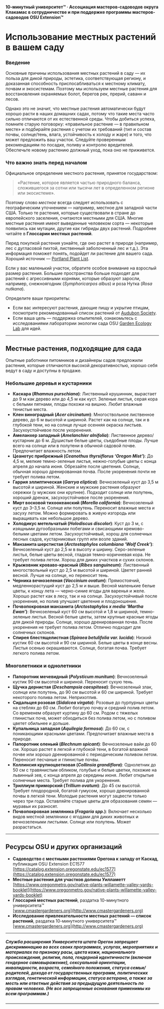 #### 10-минутный университет™ · Ассоциация мастеров-садоводов округа Клакамас в сотрудничестве и при поддержке программы мастеров-садоводов OSU Extension™

# Использование местных растений в вашем саду

### Введение

Основные причины использования местных растений в саду — их польза для дикой природы, эстетика, соответствующая региону, и доказанная способность приспосабливаться к местному климату, почвам и экосистемам. Поэтому мы используем местные растения для восстановления охраняемых болот, берегов рек, прерий, саванн и лесов.

Однако это не значит, что местные растения автоматически будут хорошо расти в наших домашних садах, потому что такие места часто сильно отличаются от их естественной среды. Чтобы добиться успеха, помните старую поговорку: «правильное растение — в правильном месте» и подбирайте растения с учетом их требований (тип и состав почвы, солнце/тень, влага, устойчивость к холоду и жаре) и того, что может предложить ваш участок. Следуйте проверенным рекомендациям по посадке, поливу и контролю вредителей. Обеспечьте новому растению должный уход, пока оно не приживется.

### Что важно знать перед началом

Официальное определение местного растения, принятое государством:

> «Растение, которое является частью природного баланса, сложившегося за сотни или тысячи лет в определенном регионе или экосистеме».

Поэтому слово *местное* всегда следует использовать с географическим уточнением — например, местное для западной части США. Только те растения, которые существовали в стране до европейского заселения, считаются местными для США. Многие местные растения имеют выведенные человеком сорта — некоторые появились как мутации, другие как гибриды двух растений. Подробнее читайте в **Глоссарии местных растений**.

Перед покупкой растения узнайте, где оно растет в природе (например, лес с дугласовой пихтой, лиственный заболоченный лес и т.д.). Эта информация поможет понять, подойдет ли растение для вашего сада. Хороший источник — [Portland Plant List](https://www.portlandoregon.gov/citycode/article/322280).

Если у вас маленький участок, обратите особое внимание на взрослый размер растения. Большие пространства больше подходят для растений с агрессивными корнями, которые образуют заросли, например, снежноягодник (*Symphoricarpos albus*) и роза Нутка (*Rosa nutkana*).

Определите ваши приоритеты:

- Если вас интересуют растения, дающие пищу и укрытие птицам, посмотрите рекомендованный список растений от [Audubon Society](https://www.audubon.org/native-plants).
- Если ваша цель — поддержка опылителей, ознакомьтесь с исследованиями лаборатории экологии сада OSU [Garden Ecology Lab](http://blogs.oregonstate.edu/gardenecologylab/) для идей.

---

## Местные растения, подходящие для сада

Опытные работники питомников и дизайнеры садов предложили растения, которые отличаются высокой декоративностью, хорошо себя ведут в саду и доступны в продаже.

### Небольшие деревья и кустарники

- **Каскара (*Rhamnus purschiana*)**: Лиственный крушинник, вырастает до 9 м как дерево или до 4,5 м как куст. Зеленые листья, серая кора с белыми пятнами, плоды похожи на вишню. Любит влажные тенистые места.
- **Клен виноградный (*Acer circinatum*)**: Многоствольное лиственное дерево, до 6 м высотой и шириной. Растет как на солнце, так и в глубокой тени, но на солнце лучше осенняя окраска листьев. Засухоустойчивое после укоренения.
- **Амеланхер западный (*Amelanchier alnifolia*)**: Лиственное дерево/кустарник до 6 м. Душистые белые цветы, съедобные плоды. Лучше всего на солнце или в полутени в обычной садовой почве. Предпочитает влажность летом.
- **Цеанотус прибрежный (*Ceanothus thyrsiflorus ‘Oregon Mist’*)**: До 4,5 м, мелкие темно-зеленые листья, нежно-голубые цветы с конца апреля до начала июня. Обрезайте после цветения. Солнце, обычная хорошо дренированная почва. После укоренения почти не требует полива летом.
- **Гаррия эллиптическая (*Garrya eliptica*)**: Вечнозеленый куст до 3,5 м высотой и шириной. Женские и мужские растения образуют сережки (у мужских они крупнее). Подходит солнце или полутень, хороший дренаж, засухоустойчивое после укоренения.
- **Мирт восковой тихоокеанский (*Morella california*)**: Вечнозеленый куст до 3–3,5 м. Солнце или полутень. Переносит влажные места и засуху летом. Можно формировать в живую изгородь или выращивать как небольшое дерево.
- **Холодикус метельчатый (*Holodiscus discolor*)**: Куст до 3 м, с изящными дугообразными побегами и свисающими кремово-белыми цветами летом. Засухоустойчивый, хорош для солнечных лесных садов, кустарниковых групп или возле зданий.
- **Манзанита шерстистая (*Arctostaphylos columbiana ‘Wolf Creek’*)**: Вечнозеленый куст до 2,5 м в высоту и ширину. Серо-зеленые листья, белые цветы весной, гладкая темно-коричневая кора. Не требует полива летом. Хорош для диких участков и сухих склонов.
- **Крыжовник кроваво-красный (*Ribes sanguineum*)**: Лиственный многоствольный куст до 2,5 м высотой и шириной. Цветет ранней весной. Лучше на солнце, но переносит тень.
- **Черника вечнозеленая (*Vaccinium ovatum*)**: Прямостоячий, медленнорастущий куст до 2,5 м и выше. Весной маленькие белые цветы, к концу лета — черно-синие ягоды для варенья и желе. Хорошо растет как в лесу, так и на солнце. Засухоустойчивый после укоренения, но полив улучшает цветение и плодоношение.
- **Почвопокровная манзанита (*Arctostaphylos x media ‘Martha Ewan’*)**: Вечнозеленый куст 60 см высотой и 1,8 м шириной, темно-зеленые листья. Весной белые цветы, затем крупные красные ягоды для дикой природы. Солнце, хорошо дренированная почва. После укоренения не требует полива летом. Отлично подходит для солнечных склонов.
- **Спирея блестящелистная (*Spiraea betulifolia var. lucida*)**: Низкий кустик 60 см высотой и 90 см шириной. Белые цветы в конце весны. Листья осенью окрашиваются. Солнце, богатая почва. Требует легкого полива летом.

### Многолетники и однолетники

- **Папоротник мечевидный (*Polysticum munitum*)**: Вечнозеленый кустик 90 см высотой и шириной. Переносит сухую тень.
- **Щучка дернистая (*Deschampsia caespitosa*)**: Вечнозеленый злак, солнце или полутень, до 90 см высотой и 60 см шириной. Требует некоторого полива летом. Неприхотлив.
- **Сидальцея розовая (*Sidalcea virgata*)**: Розовые до пурпурных цветы на стеблях до 60 см. Любит богатую почву и средний полив летом. Со временем образует куртину до 60 см. Родом с тяжелых глинистых почв, может обходиться без полива летом, но с поливом цветет обильнее и дольше.
- **Купальница западная (*Aquilegia formosa*)**: До 60 см, с поникающими красными цветами. Предпочитает влажные места в природе.
- **Папоротник оленьий (*Blechnum spicant*)**: Вечнозеленые вайи до 60 см. Хорошо растет в легкой и глубокой тени, в богатой влажной почве или хорошо дренированной с периодическим поливом летом. Переносит песчаные и глинистые почвы.
- **Коллинсия крупноцветковая (*Collinsia grandiflora*)**: Однолетник до 50 см с травянистым обликом, голубые и белые цветки, похожие на львинный зев, с конца апреля до середины июня. Любит открытые солнечные места. Требует полива для укоренения.
- **Триллиум приморский (*Trillium ovatum*)**: До 45 см высотой. Требует плодородной, богатой гумусом, хорошо дренированной почвы в легкой тени. Молодые растения могут зацвести только через три года. Оставляйте старые цветы для образования семян — муравьи их разносят.
- **Почвопокровная земляника (*Fragaria spp.*)**: Включает несколько видов местной земляники с ягодами для диких животных и вечнозелеными листьями. Солнце или полутень. Может разрастаться.

---

## Ресурсы OSU и других организаций

- **Садоводство с местными растениями Орегона к западу от Каскад**, публикация OSU Extension EC1577  
  [https://catalog.extension.oregonstate.edu/ec1577](https://catalog.extension.oregonstate.edu/ec1577)
- **Местные растения для участков долины Уилламетт**  
  [https://www.oregonmetro.gov/native-plants-willamette-valley-yards-booklet](https://www.oregonmetro.gov/native-plants-willamette-valley-yards-booklet)
- **Глоссарий местных растений**, раздатка 10-минутного университета™  
  [www.cmastergardeners.org](http://www.cmastergardeners.org)
- **Исследование привлекательности местных растений — список растений**, раздатка 10-минутного университета™  
  [www.cmastergardeners.org](http://www.cmastergardeners.org)

---

##### Служба расширения Университета штата Орегон запрещает дискриминацию во всех своих программах, услугах, мероприятиях и материалах по признаку расы, цвета кожи, национального происхождения, религии, пола, гендерной идентичности (включая гендерное самовыражение), сексуальной ориентации, инвалидности, возраста, семейного положения, статуса семьи/родителей, дохода от государственных программ, политических взглядов, генетической информации, статуса ветерана, а также за месть или ответные действия за предыдущую деятельность по правам человека. (Не все запрещенные основания применимы ко всем программам.)
---